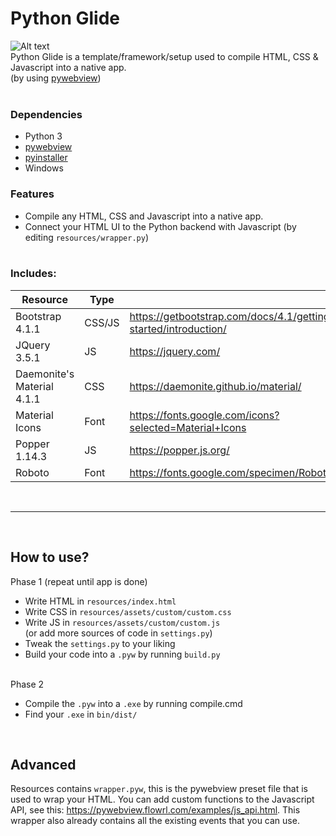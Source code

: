 # Python Glide

![Alt text](https://one.dontdalon.com/screenshot.png)<br>
Python Glide is a template/framework/setup used to compile HTML, CSS & Javascript into a native app.
<br>(by using [pywebview](https://pywebview.flowrl.com/))<br><br>

### Dependencies
- Python 3
- [pywebview](https://pywebview.flowrl.com/)
- [pyinstaller](https://www.pyinstaller.org/)
- Windows

### Features
- Compile any HTML, CSS and Javascript into a native app.
- Connect your HTML UI to the Python backend with Javascript (by editing `resources/wrapper.py`)
<br><br>

### Includes:
| Resource            | Type |  |
|----------------------------|--------|-----------------------------------------------------------------|
| Bootstrap 4.1.1            | CSS/JS | https://getbootstrap.com/docs/4.1/getting-started/introduction/ |
| JQuery 3.5.1               | JS     | https://jquery.com/                                             |
| Daemonite's Material 4.1.1 | CSS    | https://daemonite.github.io/material/                           |
| Material Icons             | Font   | https://fonts.google.com/icons?selected=Material+Icons          |
| Popper 1.14.3              | JS     | https://popper.js.org/                                          |
| Roboto                     | Font   | https://fonts.google.com/specimen/Roboto                        |

<br>
<hr>
<br>

## How to use?
Phase 1 (repeat until app is done)
- Write HTML in `resources/index.html`
- Write CSS in `resources/assets/custom/custom.css`
- Write JS in `resources/assets/custom/custom.js`<br>
(or add more sources of code in `settings.py`)
- Tweak the `settings.py` to your liking
- Build your code into a `.pyw` by running `build.py` <br><br>

Phase 2
- Compile the `.pyw` into a `.exe` by running compile.cmd
- Find your `.exe` in `bin/dist/`

<br>

## Advanced
Resources contains `wrapper.pyw`, this is the pywebview preset file that is used to wrap your HTML. You can add custom functions to the Javascript API, see this: https://pywebview.flowrl.com/examples/js_api.html. This wrapper also already contains all the existing events that you can use.
